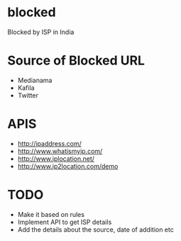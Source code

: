 blocked
=======

Blocked by ISP in India

Source of Blocked URL
======
- Medianama
- Kafila
- Twitter

APIS
====
- http://ipaddress.com/
- http://www.whatismyip.com/
- http://www.iplocation.net/
- http://www.ip2location.com/demo

TODO
====
- Make it based on rules
- Implement API to get ISP details
- Add the details about the source, date of addition etc